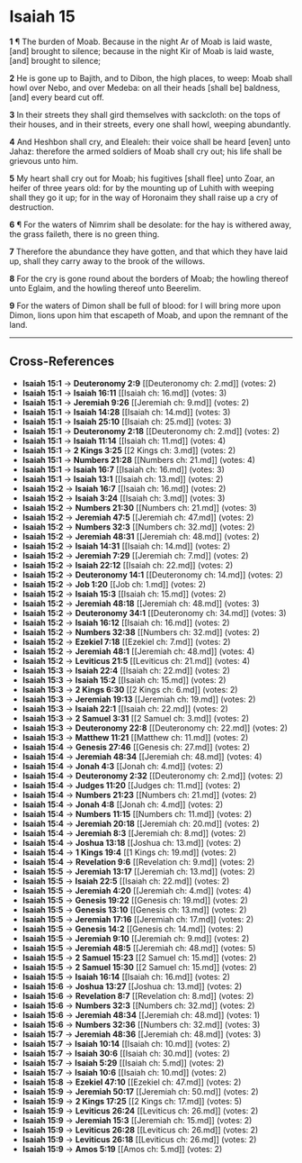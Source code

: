 # Isaiah 15

**1** ¶ The burden of Moab. Because in the night Ar of Moab is laid waste, [and] brought to silence; because in the night Kir of Moab is laid waste, [and] brought to silence;

**2** He is gone up to Bajith, and to Dibon, the high places, to weep: Moab shall howl over Nebo, and over Medeba: on all their heads [shall be] baldness, [and] every beard cut off.

**3** In their streets they shall gird themselves with sackcloth: on the tops of their houses, and in their streets, every one shall howl, weeping abundantly.

**4** And Heshbon shall cry, and Elealeh: their voice shall be heard [even] unto Jahaz: therefore the armed soldiers of Moab shall cry out; his life shall be grievous unto him.

**5** My heart shall cry out for Moab; his fugitives [shall flee] unto Zoar, an heifer of three years old: for by the mounting up of Luhith with weeping shall they go it up; for in the way of Horonaim they shall raise up a cry of destruction.

**6** ¶ For the waters of Nimrim shall be desolate: for the hay is withered away, the grass faileth, there is no green thing.

**7** Therefore the abundance they have gotten, and that which they have laid up, shall they carry away to the brook of the willows.

**8** For the cry is gone round about the borders of Moab; the howling thereof unto Eglaim, and the howling thereof unto Beerelim.

**9** For the waters of Dimon shall be full of blood: for I will bring more upon Dimon, lions upon him that escapeth of Moab, and upon the remnant of the land.

---

## Cross-References

- **Isaiah 15:1** → **Deuteronomy 2:9** [[Deuteronomy ch: 2.md]] (votes: 2)
- **Isaiah 15:1** → **Isaiah 16:11** [[Isaiah ch: 16.md]] (votes: 3)
- **Isaiah 15:1** → **Jeremiah 9:26** [[Jeremiah ch: 9.md]] (votes: 2)
- **Isaiah 15:1** → **Isaiah 14:28** [[Isaiah ch: 14.md]] (votes: 3)
- **Isaiah 15:1** → **Isaiah 25:10** [[Isaiah ch: 25.md]] (votes: 3)
- **Isaiah 15:1** → **Deuteronomy 2:18** [[Deuteronomy ch: 2.md]] (votes: 2)
- **Isaiah 15:1** → **Isaiah 11:14** [[Isaiah ch: 11.md]] (votes: 4)
- **Isaiah 15:1** → **2 Kings 3:25** [[2 Kings ch: 3.md]] (votes: 2)
- **Isaiah 15:1** → **Numbers 21:28** [[Numbers ch: 21.md]] (votes: 4)
- **Isaiah 15:1** → **Isaiah 16:7** [[Isaiah ch: 16.md]] (votes: 3)
- **Isaiah 15:1** → **Isaiah 13:1** [[Isaiah ch: 13.md]] (votes: 2)
- **Isaiah 15:2** → **Isaiah 16:7** [[Isaiah ch: 16.md]] (votes: 2)
- **Isaiah 15:2** → **Isaiah 3:24** [[Isaiah ch: 3.md]] (votes: 3)
- **Isaiah 15:2** → **Numbers 21:30** [[Numbers ch: 21.md]] (votes: 3)
- **Isaiah 15:2** → **Jeremiah 47:5** [[Jeremiah ch: 47.md]] (votes: 2)
- **Isaiah 15:2** → **Numbers 32:3** [[Numbers ch: 32.md]] (votes: 2)
- **Isaiah 15:2** → **Jeremiah 48:31** [[Jeremiah ch: 48.md]] (votes: 2)
- **Isaiah 15:2** → **Isaiah 14:31** [[Isaiah ch: 14.md]] (votes: 2)
- **Isaiah 15:2** → **Jeremiah 7:29** [[Jeremiah ch: 7.md]] (votes: 2)
- **Isaiah 15:2** → **Isaiah 22:12** [[Isaiah ch: 22.md]] (votes: 2)
- **Isaiah 15:2** → **Deuteronomy 14:1** [[Deuteronomy ch: 14.md]] (votes: 2)
- **Isaiah 15:2** → **Job 1:20** [[Job ch: 1.md]] (votes: 2)
- **Isaiah 15:2** → **Isaiah 15:3** [[Isaiah ch: 15.md]] (votes: 2)
- **Isaiah 15:2** → **Jeremiah 48:18** [[Jeremiah ch: 48.md]] (votes: 3)
- **Isaiah 15:2** → **Deuteronomy 34:1** [[Deuteronomy ch: 34.md]] (votes: 3)
- **Isaiah 15:2** → **Isaiah 16:12** [[Isaiah ch: 16.md]] (votes: 2)
- **Isaiah 15:2** → **Numbers 32:38** [[Numbers ch: 32.md]] (votes: 2)
- **Isaiah 15:2** → **Ezekiel 7:18** [[Ezekiel ch: 7.md]] (votes: 2)
- **Isaiah 15:2** → **Jeremiah 48:1** [[Jeremiah ch: 48.md]] (votes: 4)
- **Isaiah 15:2** → **Leviticus 21:5** [[Leviticus ch: 21.md]] (votes: 4)
- **Isaiah 15:3** → **Isaiah 22:4** [[Isaiah ch: 22.md]] (votes: 2)
- **Isaiah 15:3** → **Isaiah 15:2** [[Isaiah ch: 15.md]] (votes: 2)
- **Isaiah 15:3** → **2 Kings 6:30** [[2 Kings ch: 6.md]] (votes: 2)
- **Isaiah 15:3** → **Jeremiah 19:13** [[Jeremiah ch: 19.md]] (votes: 2)
- **Isaiah 15:3** → **Isaiah 22:1** [[Isaiah ch: 22.md]] (votes: 2)
- **Isaiah 15:3** → **2 Samuel 3:31** [[2 Samuel ch: 3.md]] (votes: 2)
- **Isaiah 15:3** → **Deuteronomy 22:8** [[Deuteronomy ch: 22.md]] (votes: 2)
- **Isaiah 15:3** → **Matthew 11:21** [[Matthew ch: 11.md]] (votes: 2)
- **Isaiah 15:4** → **Genesis 27:46** [[Genesis ch: 27.md]] (votes: 2)
- **Isaiah 15:4** → **Jeremiah 48:34** [[Jeremiah ch: 48.md]] (votes: 4)
- **Isaiah 15:4** → **Jonah 4:3** [[Jonah ch: 4.md]] (votes: 2)
- **Isaiah 15:4** → **Deuteronomy 2:32** [[Deuteronomy ch: 2.md]] (votes: 2)
- **Isaiah 15:4** → **Judges 11:20** [[Judges ch: 11.md]] (votes: 2)
- **Isaiah 15:4** → **Numbers 21:23** [[Numbers ch: 21.md]] (votes: 2)
- **Isaiah 15:4** → **Jonah 4:8** [[Jonah ch: 4.md]] (votes: 2)
- **Isaiah 15:4** → **Numbers 11:15** [[Numbers ch: 11.md]] (votes: 2)
- **Isaiah 15:4** → **Jeremiah 20:18** [[Jeremiah ch: 20.md]] (votes: 2)
- **Isaiah 15:4** → **Jeremiah 8:3** [[Jeremiah ch: 8.md]] (votes: 2)
- **Isaiah 15:4** → **Joshua 13:18** [[Joshua ch: 13.md]] (votes: 2)
- **Isaiah 15:4** → **1 Kings 19:4** [[1 Kings ch: 19.md]] (votes: 2)
- **Isaiah 15:4** → **Revelation 9:6** [[Revelation ch: 9.md]] (votes: 2)
- **Isaiah 15:5** → **Jeremiah 13:17** [[Jeremiah ch: 13.md]] (votes: 2)
- **Isaiah 15:5** → **Isaiah 22:5** [[Isaiah ch: 22.md]] (votes: 2)
- **Isaiah 15:5** → **Jeremiah 4:20** [[Jeremiah ch: 4.md]] (votes: 4)
- **Isaiah 15:5** → **Genesis 19:22** [[Genesis ch: 19.md]] (votes: 2)
- **Isaiah 15:5** → **Genesis 13:10** [[Genesis ch: 13.md]] (votes: 2)
- **Isaiah 15:5** → **Jeremiah 17:16** [[Jeremiah ch: 17.md]] (votes: 2)
- **Isaiah 15:5** → **Genesis 14:2** [[Genesis ch: 14.md]] (votes: 2)
- **Isaiah 15:5** → **Jeremiah 9:10** [[Jeremiah ch: 9.md]] (votes: 2)
- **Isaiah 15:5** → **Jeremiah 48:5** [[Jeremiah ch: 48.md]] (votes: 5)
- **Isaiah 15:5** → **2 Samuel 15:23** [[2 Samuel ch: 15.md]] (votes: 2)
- **Isaiah 15:5** → **2 Samuel 15:30** [[2 Samuel ch: 15.md]] (votes: 2)
- **Isaiah 15:5** → **Isaiah 16:14** [[Isaiah ch: 16.md]] (votes: 2)
- **Isaiah 15:6** → **Joshua 13:27** [[Joshua ch: 13.md]] (votes: 2)
- **Isaiah 15:6** → **Revelation 8:7** [[Revelation ch: 8.md]] (votes: 2)
- **Isaiah 15:6** → **Numbers 32:3** [[Numbers ch: 32.md]] (votes: 2)
- **Isaiah 15:6** → **Jeremiah 48:34** [[Jeremiah ch: 48.md]] (votes: 1)
- **Isaiah 15:6** → **Numbers 32:36** [[Numbers ch: 32.md]] (votes: 3)
- **Isaiah 15:7** → **Jeremiah 48:36** [[Jeremiah ch: 48.md]] (votes: 3)
- **Isaiah 15:7** → **Isaiah 10:14** [[Isaiah ch: 10.md]] (votes: 2)
- **Isaiah 15:7** → **Isaiah 30:6** [[Isaiah ch: 30.md]] (votes: 2)
- **Isaiah 15:7** → **Isaiah 5:29** [[Isaiah ch: 5.md]] (votes: 2)
- **Isaiah 15:7** → **Isaiah 10:6** [[Isaiah ch: 10.md]] (votes: 2)
- **Isaiah 15:8** → **Ezekiel 47:10** [[Ezekiel ch: 47.md]] (votes: 2)
- **Isaiah 15:9** → **Jeremiah 50:17** [[Jeremiah ch: 50.md]] (votes: 2)
- **Isaiah 15:9** → **2 Kings 17:25** [[2 Kings ch: 17.md]] (votes: 5)
- **Isaiah 15:9** → **Leviticus 26:24** [[Leviticus ch: 26.md]] (votes: 2)
- **Isaiah 15:9** → **Jeremiah 15:3** [[Jeremiah ch: 15.md]] (votes: 2)
- **Isaiah 15:9** → **Leviticus 26:28** [[Leviticus ch: 26.md]] (votes: 2)
- **Isaiah 15:9** → **Leviticus 26:18** [[Leviticus ch: 26.md]] (votes: 2)
- **Isaiah 15:9** → **Amos 5:19** [[Amos ch: 5.md]] (votes: 2)
